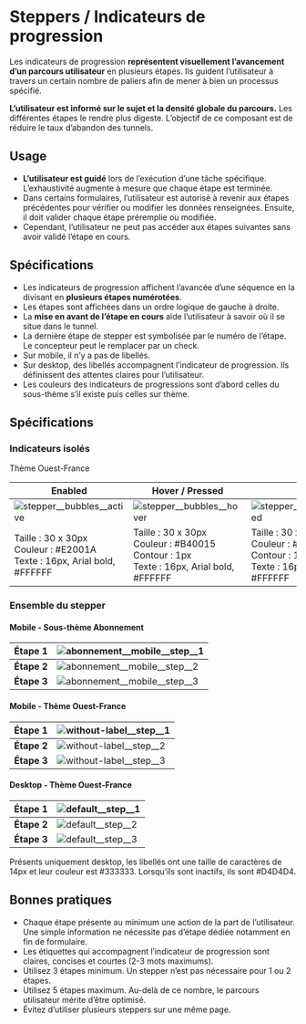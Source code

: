 # Steppers / Indicateurs de progression


Les indicateurs de progression **représentent visuellement l’avancement d’un parcours utilisateur** en plusieurs étapes. Ils guident l’utilisateur à travers un certain nombre de paliers afin de mener à bien un processus spécifié.

**L’utilisateur est informé sur le sujet et la densité globale du parcours.** Les différentes étapes le rendre plus digeste.
L’objectif de ce composant est de réduire le taux d’abandon des tunnels.


## Usage

- **L’utilisateur est guidé** lors de l’exécution d’une tâche spécifique. L’exhaustivité augmente à mesure que chaque étape est terminée.
- Dans certains formulaires, l’utilisateur est autorisé à revenir aux étapes précédentes pour vérifier ou modifier les données renseignées. Ensuite, il doit valider chaque étape préremplie ou modifiée.
- Cependant, l’utilisateur ne peut pas accéder aux étapes suivantes sans avoir validé l’étape en cours.

## Spécifications

- Les indicateurs de progression affichent l’avancée d’une séquence en la divisant en **plusieurs étapes numérotées**.
- Les étapes sont affichées dans un ordre logique de gauche à droite.
- La **mise en avant de l’étape en cours** aide l’utilisateur à savoir où il se situe dans le tunnel.
- La dernière étape de stepper est symbolisée par le numéro de l’étape. Le concepteur peut le remplacer par un check.
- Sur mobile, il n’y a pas de libellés.
- Sur desktop, des libellés accompagnent l’indicateur de progression. Ils définissent des attentes claires pour l’utilisateur.
- Les couleurs des indicateurs de progressions sont d’abord celles du sous-thème s’il existe puis celles sur thème.

## Spécifications

### Indicateurs isolés

Thème Ouest-France


Enabled | Hover / Pressed | Inactif | Check
------------ | ------------- | ------------- | ------------- |
![stepper__bubbles__active](components/COMPONENTS/Navigation/Steppers/design/stepper__bubbles__active.png)| ![stepper__bubbles__hover](components/COMPONENTS/Navigation/Steppers/design/stepper__bubbles__hover.png) |  ![stepper__bubbles__disabled](components/COMPONENTS/Navigation/Steppers/design/stepper__bubbles__disabled.png) | ![stepper__bubbles__check](components/COMPONENTS/Navigation/Steppers/design/stepper__bubbles__check.png)
Taille : 30 x 30px <br> Couleur : #E2001A <br> Texte : 16px, Arial bold, #FFFFFF | Taille : 30 x 30px  <br> Couleur : #B40015 <br> Contour : 1px <br> Texte : 16px, Arial bold, #FFFFFF | Taille : 30 x 30px <br> Couleur : #D4D4D4 <br> Contour : 1px <br> Texte : 16px, Arial bold, #FFFFFF | Taille : 30 x 30px <br> Couleur : #E2001A <br> Couleur du symbole : #FFFFFF


### Ensemble du stepper

#### Mobile - Sous-thème Abonnement

**Étape 1** | ![abonnement__mobile__step__1](components/COMPONENTS/Navigation/Steppers/design/abonnement__mobile__step__1.png)
------------ | -------------
**Étape 2** | ![abonnement__mobile__step__2](components/COMPONENTS/Navigation/Steppers/design/abonnement__mobile__step__2.png)
**Étape 3** | ![abonnement__mobile__step__3](components/COMPONENTS/Navigation/Steppers/design/abonnement__mobile__step__3.png)

#### Mobile - Thème Ouest-France

**Étape 1** | ![without-label__step__1](components/COMPONENTS/Navigation/Steppers/design/without-label__step__1.png)
------------ | -------------
**Étape 2** | ![without-label__step__2](components/COMPONENTS/Navigation//Steppers/design/without-label__step__2.png)
**Étape 3** | ![without-label__step__3](components/COMPONENTS/Navigation/Steppers/design/without-label__step__3.png)

#### Desktop - Thème Ouest-France

**Étape 1** | ![default__step__1](components/COMPONENTS/Navigation/Steppers/design/default__step__1.png)
------------ | -------------
**Étape 2** | ![default__step__2](components/COMPONENTS/Navigation/Steppers/design/default__step__2.png)
**Étape 3** | ![default__step__3](components/COMPONENTS/Navigation/Steppers/design/default__step__3.png)

Présents uniquement desktop, les libellés ont une taille de caractères de 14px et leur couleur est #333333. Lorsqu’ils sont inactifs, ils sont #D4D4D4.
## Bonnes pratiques

- Chaque étape présente au minimum une action de la part de l’utilisateur. Une simple information ne nécessite pas d’étape dédiée notamment en fin de formulaire.
- Les étiquettes qui accompagnent l’indicateur de progression sont claires, concises et courtes (2-3 mots maximums).
- Utilisez 3 étapes minimum. Un stepper n’est pas nécessaire pour 1 ou 2 étapes.
- Utilisez 5 étapes maximum. Au-delà de ce nombre, le parcours utilisateur mérite d’être optimisé.
- Évitez d’utiliser plusieurs steppers sur une même page.
